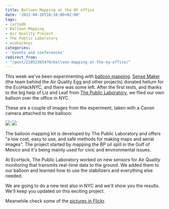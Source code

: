 ```yaml
---
title: Balloon Mapping at the NY office
date: '2012-04-26T18:16:00+02:00'
tags:
- cartodb
- Balloon Mapping
- Air Quality Project
- The Public Laboratory
- ecohacknyc
categories:
- 'Events and conferences'
redirect_from:
- "/post/21852365470/balloon-mapping-at-the-ny-office/"
---
```


This week we've been experimenting with <a href="http://publiclaboratory.org/tool/balloon-mapping">balloon mapping</a>. <a href="http://sensemake.rs/">Sense Maker</a> (the team behind the Air Quality Egg and other projects) donated helium for the EcoHackNYC, and there was some left. After the first tests, and thanks to the big help of Liz and Leaf from <a href="http://publiclaboratory.org/">The Public Laboratory</a>, we flied our own balloon over the office in NYC. 

These are a couple of images from the experiment, taken with a Canon camera attached to the balloon:

<img src="http://cartodb.s3.amazonaws.com/tumblr/posts/balloon1.png"/>

<img src="http://cartodb.s3.amazonaws.com/tumblr/posts/balloon2.png"/>

The balloon mapping kit is developed by The Public Laboratory and offers "a low cost, easy to use, and safe methods for making maps and aerial images". The project started by mapping the BP oil spill in the Gulf of Mexico and it's being mainly used for civic and environmental issues.

At EcoHack, The Public Laboratory worked on new sensors for Air Quality monitoring that transmits real-time data to the ground. We added them to our balloon and learned how to use the stabilizers and everything else needed.

We are going to do a new test also in NYC and we'll show you the results. We'll keep you updated on this exciting project.  

Meanwhile check some of the <a href="http://www.flickr.com/photos/jatorre/sets/72157629901212917/with/7114361903/">pictures in Flickr</a>.
